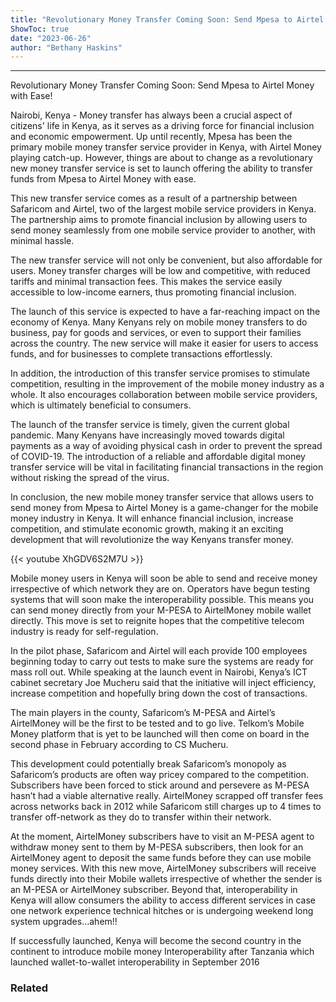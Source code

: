 ```yaml
---
title: "Revolutionary Money Transfer Coming Soon: Send Mpesa to Airtel Money with Ease!"
ShowToc: true 
date: "2023-06-26"
author: "Bethany Haskins"
---
```

*****
Revolutionary Money Transfer Coming Soon: Send Mpesa to Airtel Money with Ease!

Nairobi, Kenya - Money transfer has always been a crucial aspect of citizens' life in Kenya, as it serves as a driving force for financial inclusion and economic empowerment. Up until recently, Mpesa has been the primary mobile money transfer service provider in Kenya, with Airtel Money playing catch-up. However, things are about to change as a revolutionary new money transfer service is set to launch offering the ability to transfer funds from Mpesa to Airtel Money with ease.

This new transfer service comes as a result of a partnership between Safaricom and Airtel, two of the largest mobile service providers in Kenya. The partnership aims to promote financial inclusion by allowing users to send money seamlessly from one mobile service provider to another, with minimal hassle.

The new transfer service will not only be convenient, but also affordable for users. Money transfer charges will be low and competitive, with reduced tariffs and minimal transaction fees. This makes the service easily accessible to low-income earners, thus promoting financial inclusion.

The launch of this service is expected to have a far-reaching impact on the economy of Kenya. Many Kenyans rely on mobile money transfers to do business, pay for goods and services, or even to support their families across the country. The new service will make it easier for users to access funds, and for businesses to complete transactions effortlessly.

In addition, the introduction of this transfer service promises to stimulate competition, resulting in the improvement of the mobile money industry as a whole. It also encourages collaboration between mobile service providers, which is ultimately beneficial to consumers.

The launch of the transfer service is timely, given the current global pandemic. Many Kenyans have increasingly moved towards digital payments as a way of avoiding physical cash in order to prevent the spread of COVID-19. The introduction of a reliable and affordable digital money transfer service will be vital in facilitating financial transactions in the region without risking the spread of the virus.

In conclusion, the new mobile money transfer service that allows users to send money from Mpesa to Airtel Money is a game-changer for the mobile money industry in Kenya. It will enhance financial inclusion, increase competition, and stimulate economic growth, making it an exciting development that will revolutionize the way Kenyans transfer money.

{{< youtube XhGDV6S2M7U >}} 



Mobile money users in Kenya will soon be able to send and receive money irrespective of which network they are on. Operators have begun testing systems that will soon make the interoperability possible. This means you can send money directly from your M-PESA to AirtelMoney mobile wallet directly. This move is set to reignite hopes that the competitive telecom industry is ready for self-regulation.
 
In the pilot phase, Safaricom and Airtel will each provide 100 employees beginning today to carry out tests to make sure the systems are ready for mass roll out. While speaking at the launch event in Nairobi, Kenya’s ICT cabinet secretary Joe Mucheru said that the initiative will inject efficiency, increase competition and hopefully bring down the cost of transactions.
 

 
The main players in the county, Safaricom’s M-PESA and Airtel’s AirtelMoney will be the first to be tested and to go live. Telkom’s Mobile Money platform that is yet to be launched will then come on board in the second phase in February according to CS Mucheru.
 
This development could potentially break Safaricom’s monopoly as Safaricom’s products are often way pricey compared to the competition. Subscribers have been forced to stick around and persevere as M-PESA hasn’t had a viable alternative really. AirtelMoney scrapped off transfer fees across networks back in 2012 while Safaricom still charges up to 4 times to transfer off-network as they do to transfer within their network.
 
At the moment, AirtelMoney subscribers have to visit an M-PESA agent to withdraw money sent to them by M-PESA subscribers, then look for an AirtelMoney agent to deposit the same funds before they can use mobile money services. With this new move, AirtelMoney subscribers will receive funds directly into their Mobile wallets irrespective of whether the sender is an M-PESA or AirtelMoney subscriber. Beyond that, interoperability in Kenya will allow consumers the ability to access different services in case one network experience technical hitches or is undergoing weekend long system upgrades…ahem!!
 
If successfully launched, Kenya will become the second country in the continent to introduce mobile money Interoperability after Tanzania which launched wallet-to-wallet interoperability in September 2016
 
### Related



